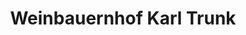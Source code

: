 ---
title: "Weinbauernhof Karl Trunk"
url: /sulztal-an-der-weinstrasse/weinbauernhof-karl-trunk/
shop: Allgemein
---
